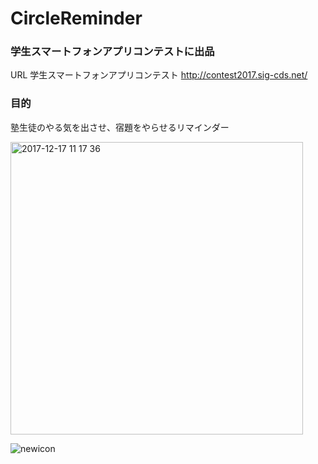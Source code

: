 # CircleReminder

### 学生スマートフォンアプリコンテストに出品
URL 学生スマートフォンアプリコンテスト
http://contest2017.sig-cds.net/

### 目的
塾生徒のやる気を出させ、宿題をやらせるリマインダー

<img width="468" alt="2017-12-17 11 17 36" src="https://user-images.githubusercontent.com/32217053/34076006-36e65c84-e31c-11e7-935b-01b2ae0e8594.png">



![newicon](https://user-images.githubusercontent.com/32217053/34075997-13efd4da-e31c-11e7-9988-0be68b9130ce.png)




